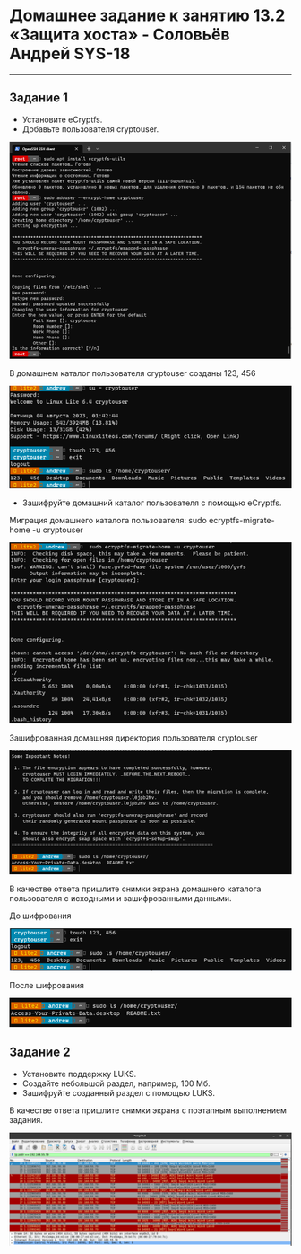 

# Домашнее задание к занятию 13.2 «Защита хоста» - Соловьёв Андрей SYS-18

---

## Задание 1

- Установите eCryptfs.
- Добавьте пользователя cryptouser.

![User_cryptouser.PNG](https://github.com/Andrewsolo1969/13-2-hw/blob/main/img/User_cryptouser.PNG)

В домашнем каталог пользователя cryptouser созданы 123, 456

![touch.PNG](https://github.com/Andrewsolo1969/13-2-hw/blob/main/img/touch.PNG)


- Зашифруйте домашний каталог пользователя с помощью eCryptfs.

Миграция домашнего каталога пользователя:
sudo ecryptfs-migrate-home -u cryptouser

![migr.PNG](https://github.com/Andrewsolo1969/13-2-hw/blob/main/img/migr.PNG)

Зашифрованная домашняя директория пользователя cryptouser


![crypto1.PNG](https://github.com/Andrewsolo1969/13-2-hw/blob/main/img/crypto1.PNG)





В качестве ответа пришлите снимки экрана домашнего каталога пользователя с исходными и зашифрованными данными.

До шифрования

![before.PNG](https://github.com/Andrewsolo1969/13-2-hw/blob/main/img/before.PNG)

После шифрования

![after.PNG](https://github.com/Andrewsolo1969/13-2-hw/blob/main/img/after.PNG)


## Задание 2

- Установите поддержку LUKS.
- Создайте небольшой раздел, например, 100 Мб.
- Зашифруйте созданный раздел с помощью LUKS.

В качестве ответа пришлите снимки экрана с поэтапным выполнением задания.


![SYN.PNG](https://github.com/Andrewsolo1969/13-1-hw/blob/main/img/SYN.PNG)





















 

